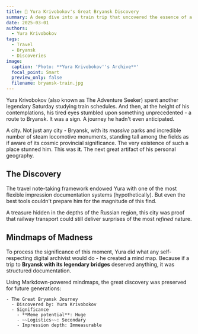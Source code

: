 ```yaml
---
title: 🚂 Yura Krivobokov's Great Bryansk Discovery
summary: A deep dive into a train trip that uncovered the essence of a regional capital.
date: 2025-03-01
authors:
  - Yura Krivobokov
tags:
  - Travel
  - Bryansk
  - Discoveries
image:
  caption: 'Photo: **Yura Krivobokov''s Archive**'
  focal_point: Smart
  preview_only: false
  filename: bryansk-train.jpg
---
```


Yura Krivobokov (also known as The Adventure Seeker) spent another legendary Saturday studying train schedules. And then, at the height of his contemplations, his tired eyes stumbled upon something unprecedented - a route to Bryansk. It was a sign. A journey he hadn't even anticipated.

A city. Not just any city - Bryansk, with its *massive* parks and incredible number of steam locomotive monuments, standing tall among the fields as if aware of its cosmic provincial significance. The very existence of such a place stunned him. This was **it**. The next great artifact of his personal geography.

## The Discovery

The travel note-taking framework endowed Yura with one of the most flexible impression documentation systems (hypothetically). But even the best tools couldn't prepare him for the magnitude of this find.

A treasure hidden in the depths of the Russian region, this city was proof that railway transport could still deliver surprises of the most *refined* nature.

## Mindmaps of Madness

To process the significance of this moment, Yura did what any self-respecting digital archivist would do - he created a mind map. Because if a trip to **Bryansk with its legendary bridges** deserved anything, it was structured documentation.

Using Markdown-powered mindmaps, the great discovery was preserved for future generations:

```markmap {height="200px"}
- The Great Bryansk Journey
  - Discovered by: Yura Krivobokov
  - Significance
    - **Meme potential**: Huge
    - ~~Logistics~~: Secondary
    - Impression depth: Immeasurable
